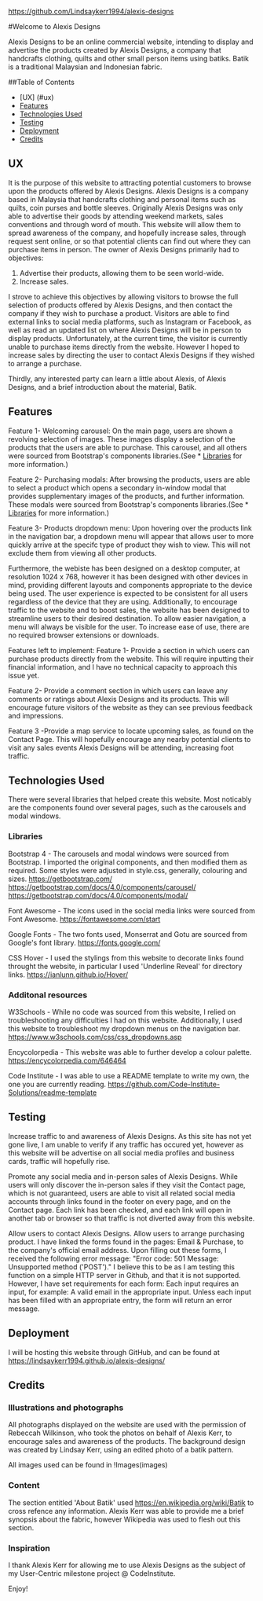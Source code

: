 https://github.com/Lindsaykerr1994/alexis-designs

#Welcome to Alexis Designs

Alexis Designs to be an online commercial website, intending to display and advertise the products created by Alexis Designs, a company that handcrafts clothing, quilts and other small person items using batiks. Batik is a traditional Malaysian and Indonesian fabric.

##Table of Contents
* [UX] (#ux)
* [Features](#features)
* [Technologies Used](#technologies-used)
* [Testing](#testing)
* [Deployment](#deployment)
* [Credits](#credits)


## UX

It is the purpose of this website to attracting potential customers to browse upon the products offered by Alexis Designs. Alexis Designs is a company based in Malaysia that handcrafts clothing and personal items such as quilts, coin purses and bottle sleeves. 
Originally Alexis Designs was only able to advertise their goods by attending weekend markets, sales conventions and through word of mouth. This website will allow them to spread awareness of the company, and hopefully increase sales, through request sent online, or so that potential clients can find out where they can purchase items in person.
The owner of Alexis Designs primarily had to objectives:
1. Advertise their products, allowing them to be seen world-wide.
2. Increase sales.

I strove to achieve this objectives by allowing visitors to browse the full selection of products offered by Alexis Designs, and then contact the company if they wish to purchase a product.
Visitors are able to find external links to social media platforms, such as Instagram or Facebook, as well as read an updated list on where Alexis Designs will be in person to display products.
Unfortunately, at the current time, the visitor is currently unable to purchase items directly from the website. However I hoped to increase sales by directing the user to contact Alexis Designs if they wished to arrange a purchase.

Thirdly, any interested party can learn a little about Alexis, of Alexis Designs, and a brief introduction about the material, Batik.

## Features

Feature 1- Welcoming carousel:
            On the main page, users are shown a revolving selection of images. These images display a selection of the products that the users are able to purchase.
            This carousel, and all others were sourced from Bootstrap's components libraries.(See * [Libraries](#Libraries) for more information.)

Feature 2- Purchasing modals:
            After browsing the products, users are able to select a product which opens a secondary in-window modal that provides supplementary images of the products, and further information.
            These modals were sourced from Bootstrap's components libraries.(See * [Libraries](#Libraries) for more information.)

Feature 3- Products dropdown menu:
            Upon hovering over the products link in the navigation bar, a dropdown menu will appear that allows user to more quickly arrive at the specifc type of product they wish to view.
            This will not exclude them from viewing all other products.

Furthermore, the webiste has been designed on a desktop computer, at resolution 1024 x 768, however it has been designed with other devices in mind, providing different layouts and components appropriate to the device being used. The user experience is expected to be consistent for all users regardless of the device that they are using.
Additionally, to encourage traffic to the website and to boost sales, the website has been designed to streamline users to their desired destination. To allow easier navigation, a menu will always be visible for the user.
To increase ease of use, there are no required browser extensions or downloads.

Features left to implement:
Feature 1- Provide a section in which users can purchase products directly from the website. This will require inputting their financial information, and I have no technical capacity to approach this issue yet.

Feature 2- Provide a comment section in which users can leave any comments or ratings about Alexis Designs and its products. This will encourage future visitors of the website as they can see previous feedback and impressions.

Feature 3 -Provide a map service to locate upcoming sales, as found on the Contact Page. This will hopefully encourage any nearby potential clients to visit any sales events Alexis Designs will be attending, increasing foot traffic.


## Technologies Used

There were several libraries that helped create this website. Most noticably are the components found over several pages, such as the carousels and modal windows.

### Libraries

Bootstrap 4 - The carousels and modal windows were sourced from Bootstrap. I imported the original components, and then modified them as required. Some styles were adjusted in style.css, generally, colouring and sizes. 
https://getbootstrap.com/
https://getbootstrap.com/docs/4.0/components/carousel/
https://getbootstrap.com/docs/4.0/components/modal/

Font Awesome - The icons used in the social media links were sourced from Font Awesome.
https://fontawesome.com/start

Google Fonts - The two fonts used, Monserrat and Gotu are sourced from Google's font library.
https://fonts.google.com/

CSS Hover - I used the stylings from this website to decorate links found throught the website, in particular I used 'Underline Reveal' for directory links.
https://ianlunn.github.io/Hover/

### Additonal resources

W3Schools - While no code was sourced from this website, I relied on troubleshooting any difficulties I had on this website. Additionally, I used this website to troubleshoot my dropdown menus on the navigation bar.
https://www.w3schools.com/css/css_dropdowns.asp

Encycolorpedia - This website was able to further develop a colour palette.
https://encycolorpedia.com/646464

Code Institute - I was able to use a README template to write my own, the one you are currently reading.
https://github.com/Code-Institute-Solutions/readme-template

## Testing 

Increase traffic to and awareness of Alexis Designs.
    As this site has not yet gone live, I am unable to verify if any traffic has occured yet, however as this website will be advertise on all social media profiles  and business cards, traffic will hopefully rise.
    
Promote any social media and in-person sales of Alexis Designs.
    While users will only discover the in-person sales if they visit the Contact page, which is not guaranteed, users are able to visit all related social media accounts through links found in the footer on every page, and on the Contact page.
    Each link has been checked, and each link will open in another tab or browser so that traffic is not diverted away from this website.

Allow users to contact Alexis Designs.
Allow users to arrange purchasing product.
    I have linked the forms found in the pages: Email & Purchase, to the company's official email address.
    Upon filling out these forms, I received the following error message: "Error code: 501 Message: Unsupported method ('POST')." I believe this to be as I am testing this function on a simple HTTP server in Github, and that it is not supported.
    However, I have set requirements for each form:
        Each input requires an input, for example: A valid email in the appropriate input.
        Unless each input has been filled with an appropriate entry, the form will return an error message.

## Deployment

I will be hosting this website through GitHub, and can be found at https://lindsaykerr1994.github.io/alexis-designs/


## Credits

### Illustrations and photographs

All photographs displayed on the website are used with the permission of Rebeccah Wilkinson, who took the photos on behalf of Alexis Kerr, to encourage sales and awareness of the products.
The background design was created by Lindsay Kerr, using an edited photo of a batik pattern. 

All images used can be found in !Images(images)

### Content

The section entitled 'About Batik' used https://en.wikipedia.org/wiki/Batik to cross refence any information. Alexis Kerr was able to provide me a brief synopsis about the fabric, however Wikipedia was used to flesh out this section.

### Inspiration

I thank Alexis Kerr for allowing me to use Alexis Designs as the subject of my User-Centric milestone project @ CodeInstitute.

Enjoy!
